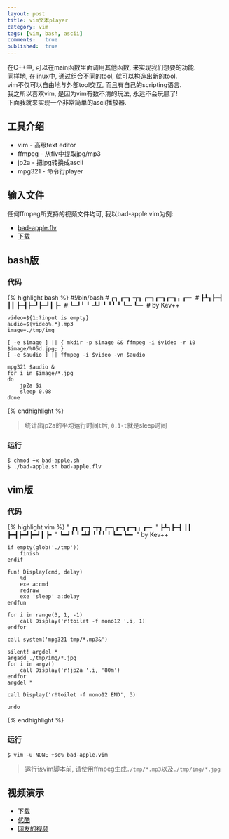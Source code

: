 ```yaml
---
layout: post
title: vim文本player
category: vim
tags: [vim, bash, ascii]
comments:   true
published:  true
---
```


在C++中, 可以在main函数里面调用其他函数, 来实现我们想要的功能.  
同样地, 在linux中, 通过组合不同的tool, 就可以构造出新的tool.  
vim不仅可以自由地与外部tool交互, 而且有自己的scripting语言.  
我之所以喜欢vim, 是因为vim有数不清的玩法, 永远不会玩腻了!  
下面我就来实现一个非常简单的ascii播放器.

## 工具介绍
- vim - 高级text editor
- ffmpeg - 从flv中提取jpg/mp3
- jp2a  - 把jpg转换成ascii
- mpg321 - 命令行player

## 输入文件
任何ffmpeg所支持的视频文件均可, 我以bad-apple.vim为例:
- [bad-apple.flv](http://v.youku.com/v_show/id_XMzQxNDY0MDY0.html)
- [下载](http://ubuntuone.com/125AH5y0lHQd2kbxvmZPqu)

## bash版
### 代码
{% highlight bash %}
    #!/bin/bash
    # ┏┓ ┏━┓╺┳┓   ┏━┓┏━┓┏━┓╻  ┏━╸
    # ┣┻┓┣━┫ ┃┃   ┣━┫┣━┛┣━┛┃  ┣╸ 
    # ┗━┛╹ ╹╺┻┛   ╹ ╹╹  ╹  ┗━╸┗━╸
    # by Kev++

    video=${1:?input is empty}
    audio=${video%.*}.mp3
    image=./tmp/img

    [ -e $image ] || { mkdir -p $image && ffmpeg -i $video -r 10 $image/%05d.jpg; }
    [ -e $audio ] || ffmpeg -i $video -vn $audio

    mpg321 $audio &
    for i in $image/*.jpg
    do
        jp2a $i
        sleep 0.08
    done
{% endhighlight %}

> 统计出jp2a的平均运行时间`t`后, `0.1-t`就是sleep时间

### 运行
    $ chmod +x bad-apple.sh
    $ ./bad-apple.sh bad-apple.flv

## vim版
### 代码
{% highlight vim %}
    " ┏┓ ┏━┓╺┳┓   ┏━┓┏━┓┏━┓╻  ┏━╸
    " ┣┻┓┣━┫ ┃┃   ┣━┫┣━┛┣━┛┃  ┣╸ 
    " ┗━┛╹ ╹╺┻┛   ╹ ╹╹  ╹  ┗━╸┗━╸
    " by Kev++
    
    if empty(glob('./tmp'))
        finish
    endif
    
    fun! Display(cmd, delay)
        %d
        exe a:cmd
        redraw
        exe 'sleep' a:delay
    endfun
    
    for i in range(3, 1, -1)
        call Display('r!toilet -f mono12 '.i, 1)
    endfor
    
    call system('mpg321 tmp/*.mp3&')
    
    silent! argdel *
    argadd ./tmp/img/*.jpg
    for i in argv()
        call Display('r!jp2a '.i, '80m')
    endfor
    argdel *
    
    call Display('r!toilet -f mono12 END', 3)
    
    undo
{% endhighlight %}

### 运行
    $ vim -u NONE +so% bad-apple.vim
    
> 运行该vim脚本前, 请使用ffmpeg生成`./tmp/*.mp3`以及`./tmp/img/*.jpg`

## 视频演示
- [下载](http://ubuntuone.com/0HGTYIcsRWexWZ1l8gjVqT)
- [优酷](http://v.youku.com/v_show/id_XNDE5MzgyMzk2.html)
- [网友的视频](http://v.youku.com/v_show/id_XMTQ0MjM4Nzg4.html)
